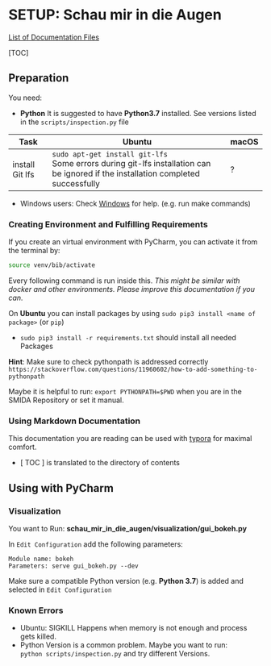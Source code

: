 # SETUP: Schau mir in die Augen
[List of Documentation Files](menu.md)

[TOC]

## Preparation

You need:

-  **Python**
  It is suggested to have **Python3.7** installed.
  See versions listed in the `scripts/inspection.py` file

| Task | Ubuntu | macOS |
| --------- | --------- | --------- |
| install Git lfs | `sudo apt-get install git-lfs`<br />Some errors during git-lfs installation can be ignored if the installation completed successfully |  ? |

- Windows users: Check [Windows](Windows.md) for help. (e.g. run make commands)

### Creating Environment and Fulfilling Requirements

If you create an virtual environment with PyCharm, you can activate it from the terminal by:

``` bash
source venv/bib/activate
```

Every following command is run inside this.
*This might be similar with docker and other environments. Please improve this documentation if you can.*

On **Ubuntu** you can install packages by using `sudo pip3 install <name of package>` (or `pip`)

- `sudo pip3 install -r requirements.txt` should install all needed Packages

**Hint**: Make sure to check pythonpath is addressed correctly
`https://stackoverflow.com/questions/11960602/how-to-add-something-to-pythonpath`

Maybe it is helpful to run: `export PYTHONPATH=$PWD` when you are in the SMIDA Repository or set it manual.

### Using Markdown Documentation

This documentation you are reading can be used with [typora](https://typora.io/) for maximal comfort.

- [ TOC ] is translated to the directory of contents

## Using with PyCharm

### Visualization

You want to Run: **schau_mir_in_die_augen/visualization/gui_bokeh.py** 

In `Edit Configuration` add the following parameters:

```
Module name: bokeh
Parameters: serve gui_bokeh.py --dev
```
Make sure a compatible Python version (e.g. **Python 3.7**) is added and selected in `Edit Configuration`

### Known Errors

-  Ubuntu: SIGKILL
	Happens when memory is not enough and process gets killed.
-  Python Version is a common problem. Maybe you want to run:  
    	`python scripts/inspection.py`
        	and try different Versions.
